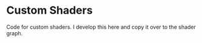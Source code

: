 # Custom Shaders

Code for custom shaders. I develop this here and copy it over to the shader graph.